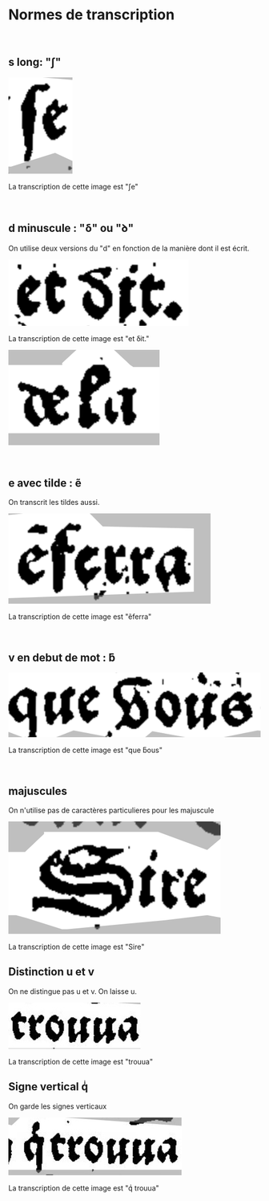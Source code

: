 # Normes de transcription

<br>

## s long: "ʃ"

![s_long](./images/s_long.png) 

La transcription de cette image est "ʃe"

<br>

## d minuscule : "ẟ" ou "ꝺ"

On utilise deux versions du "d" en fonction de la manière dont il est écrit.

![d_v1](./images/d_v1.png)

La transcription de cette image est "et ẟit."

![d_v2](./images/d_v2.png)





<br>

## e avec tilde : ẽ

On transcrit les tildes aussi. 

![e_tilde](./images/e_tilde.png)

La transcription de cette image est "ẽferra"

<br>

## v en debut de mot : ƃ

![v_debut](./images/v_debut.png)

La transcription de cette image est "que ƃous"

<br>

## majuscules

On n'utilise pas de caractères particulieres pour les majuscule

![maj](./images/majuscule.png)

La transcription de cette image est "Sire"


## Distinction u et v

On ne distingue pas u et v. On laisse u.

![u_v](./images/u_v.jpeg)

La transcription de cette image est "trouua"

## Signe vertical qͥ

On garde les signes verticaux

![q_accent](./images/q_accent.jpeg)

La transcription de cette image est "qͥ trouua"